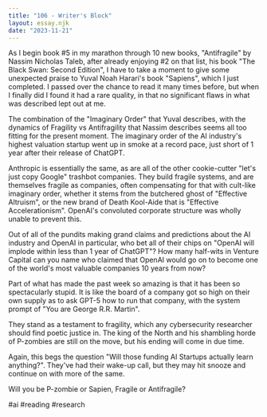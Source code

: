 ```yaml
---
title: "106 - Writer's Block"
layout: essay.njk
date: "2023-11-21"
---
```


As I begin book #5 in my marathon through 10 new books, "Antifragile" by Nassim Nicholas Taleb, after already enjoying #2 on that list, his book "The Black Swan: Second Edition", I have to take a moment to give some unexpected praise to Yuval Noah Harari's book "Sapiens", which I just completed. I passed over the chance to read it many times before, but when I finally did I found it had a rare quality, in that no significant flaws in what was described lept out at me.

The combination of the "Imaginary Order" that Yuval describes, with the dynamics of Fragility vs Antifragility that Nassim describes seems all too fitting for the present moment. The imaginary order of the AI industry's highest valuation startup went up in smoke at a record pace, just short of 1 year after their release of ChatGPT.

Anthropic is essentially the same, as are all of the other cookie-cutter "let's just copy Google" trashbot companies. They build fragile systems, and are themselves fragile as companies, often compensating for that with cult-like imaginary order, whether it stems from the butchered ghost of "Effective Altruism", or the new brand of Death Kool-Aide that is "Effective Accelerationism". OpenAI's convoluted corporate structure was wholly unable to prevent this.

Out of all of the pundits making grand claims and predictions about the AI industry and OpenAI in particular, who bet all of their chips on "OpenAI will implode within less than 1 year of ChatGPT"? How many half-wits in Venture Capital can you name who claimed that OpenAI would go on to become one of the world's most valuable companies 10 years from now?

Part of what has made the past week so amazing is that it has been so spectacularly stupid. It is like the board of a company got so high on their own supply as to ask GPT-5 how to run that company, with the system prompt of "You are George R.R. Martin".

They stand as a testament to fragility, which any cybersecurity researcher should find poetic justice in. The king of the North and his shambling horde of P-zombies are still on the move, but his ending will come in due time.

Again, this begs the question "Will those funding AI Startups actually learn anything?". They've had their wake-up call, but they may hit snooze and continue on with more of the same.

Will you be P-zombie or Sapien, Fragile or Antifragile?

#ai #reading #research
